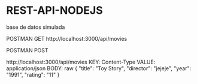# REST-API-NODEJS
base de datos simulada

POSTMAN GET
http://localhost:3000/api/movies

POSTMAN POST

http://localhost:3000/api/movies
KEY: Content-Type VALUE: application/json
BODY: raw
{
    "title": "Toy Story",
    "director": "jejeje",
    "year": "1991",
    "rating": "11"
}